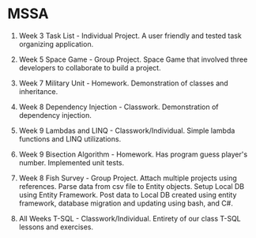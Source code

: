 # MSSA

1. Week 3 Task List - Individual Project. A user friendly and tested task organizing application.

2. Week 5 Space Game - Group Project. Space Game that involved three developers to collaborate to build a project.

3. Week 7 Military Unit - Homework. Demonstration of classes and inheritance.

4. Week 8 Dependency Injection - Classwork. Demonstration of dependency injection.

5. Week 9 Lambdas and LINQ - Classwork/Individual. Simple lambda functions and LINQ utilizations.

6. Week 9 Bisection Algorithm - Homework. Has program guess player's number. Implemented unit tests.

7. Week 8 Fish Survey - Group Project. Attach multiple projects using references. Parse data from csv file to Entity objects. Setup Local DB using Entity Framework. Post data to Local DB created using entity framework, database migration and updating using bash, and C#.

8. All Weeks T-SQL - Classwork/Individual. Entirety of our class T-SQL lessons and exercises.
